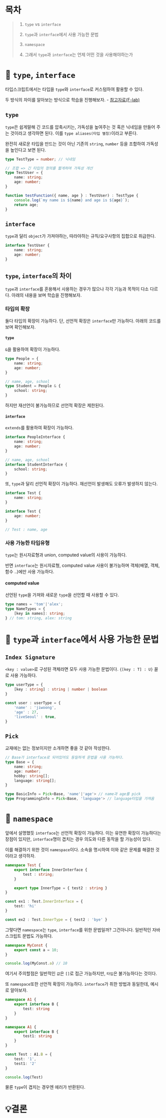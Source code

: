 # 목차

> 1. `type` vs `interface`
> 
> 2. `type`과 `interface`에서 사용 가능한 문법
> 
> 3. `namespace`
> 
> 4. 그래서 `type`과 `interface`는 언제 어떤 것을 사용해야하는가

# 📌 `type`, `interface`

타입스크립트에서는 타입을 `type`와 `interface`로 커스텀하여 활용할 수 있다.

두 방식의 차이를 알아보는 방식으로 학습을 진행해보자. - [참고자료(F-lab)](https://f-lab.kr/insight/typescript-type-vs-interface-20240801?gad_source=1&gad_source=1&gclid=CjwKCAiA5Ka9BhB5EiwA1ZVtvFshw9-nIQQhl2tcMB6InDC2iLUoSUbbBZpgNJv_jDWu0Q2ROnSkjRoCAAkQAvD_BwE)

## `type`

`type`은 쉽게말해 긴 코드를 압축시키는, 가독성을 높여주는 것 혹은 닉네임을 만들어 주는 것이라고 생각하면 된다. 이를 `type aliases(타입 별칭)`이라고 부른다.

완전히 새로운 타입을 만드는 것이 아닌 기존의 `string`, `number` 등을 조합하여 가독성을 높인다고 보면 된다.

```ts
type TestType = number; // 닉네임

// 조합 => 긴 타입의 정의를 짧게하여 가독성 개선
type TestUser = {
    name: string;
    age: number;
}

function testFunction({ name, age } : TestUser) : TestType {
    console.log(`my name is ${name} and age is ${age}`);
    return age;
}
```

## `interface`

`type`과 달리 `object`가 가져야하는, 따라야하는 규칙/요구사항의 집합으로 취급한다.

```ts
interface TestUser {
    name: string;
    age: number;
}
```

## `type`, `interface`의 차이

`type`과 `interface`를 혼용해서 사용하는 경우가 많으나 각각 기능과 목적이 다소 다르다. 아래의 내용을 보며 학습을 진행해보자.

### 타입의 확장

둘다 타입의 확장이 가능하다. 단, 선언적 확장은 `interface`만 가능하다. 아래의 코드를 보며 확인해보자.

#### `type`

`&`을 활용하여 확장이 가능하다.

```ts
type People = {
    name: string;
    age: number;
}

// name, age, school
type Student = People & {
    school: string;
}
```

하지만 재선언이 불가능하므로 선언적 확장은 제한된다.

#### `interface`

`extends`를 활용하여 확장이 가능하다.

```ts
interface PeopleInterface {
    name: string;
    age: number;
}

// name, age, school
interface StudentInterface {
    school: string;
}
```

또, `type`과 달리 선언적 확장이 가능하다. 재선언이 발생해도 오류가 발생하지 않는다.

```ts
interface Test {
    name: string;
}

interface Test {
    age: number;
}

// Test : name, age
```

### 사용 가능한 타입유형

`type`는 원시자료형과 union, computed value의 사용이 가능하다.

반면 `interface`는 원시자료형, computed value 사용이 불가능하며 객체(배열, 객체, 함수 ..)에만 사용 가능하다.

#### computed value

선언된 `type`을 가져와 새로운 `type`을 선언할 때 사용할 수 있다.

```ts
type names = 'tom'|'alex';
type NameTypes = {
    [key in names]: string;
} // tom: string, alex: string
```

# 📌 `type`과 `interface`에서 사용 가능한 문법

## `Index Signature`

`<key : value>`로 구성된 객체라면 모두 사용 가능한 문법이다. `{[key : T] : U}` 꼴로 사용 가능하다.

```ts
type userType = {
    [key : string] : string | number | boolean
}

const user : userType = {
    'name' : 'jiwoong',
    'age' : 27,
    'liveSeoul' : true,
}
```

## `Pick`

교재에는 없는 정보이지만 소개하면 좋을 것 같아 작성한다.

```ts
// Base가 interface로 되어있어도 동일하게 문법을 사용 가능하다.
type Base = {
    name: string;
    age: number;
    hobby: string[];
    language: string[];
}

type BasicInfo = Pick<Base, 'name'|'age'> // name과 age를 pick
type ProgrammingInfo = Pick<Base, 'language'> // language타입을 가져옴
```

# 📌 `namespace`

앞에서 설명했듯 `interface`는 선언적 확장이 가능하다. 이는 유연한 확장이 가능하다는 장점이 있지만, `interface`명이 겹치는 경우 의도와 다른 동작을 할 가능성이 있다.

이를 해결하기 위한 것이 `namespace`이다. 소속을 명시하여 이와 같은 문제를 해결한 것이라고 생각하자.

```ts
namespace Test {
    export interface InnerInterface {
        test : string;
    }

    export type InnerType = { test2 : string }
}

const ex1 : Test.InnerInterface = {
    test: 'hi'
}

const ex2 : Test.InnerType = { test2 : 'bye' }
```

그렇다면 `namespace`는 `type`, `interface`를 위한 문법일까? 그건아니다. 일반적인 자바스크립트 문법도 가능하다.

```ts
namespace MyConst {
    export const a = 10;
}

console.log(MyConst.a) // 10
```

여기서 주의할점은 일반적인 `값`은 `[]`로 접근 가능하지만, `타입`은 불가능하다는 것이다.

또 `namespace`또한 선언적 확장이 가능하다. `interface`가 취한 방법과 동일한데, 예시로 알아보자.

```ts
namespace A1 {
    export interface B {
        test: string
    }
}

namespace A1 {
    export interface B {
        test1: string
    }
}

const Test : A1.B = {
    test: '1',
    test1: '2'
}

console.log(Test) 
```

물론 `type`이 겹치는 경우엔 에러가 반환된다.

# 💡결론